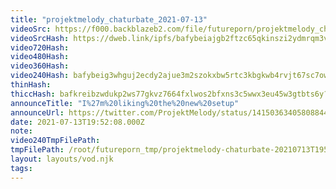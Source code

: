 ```yaml
---
title: "projektmelody_chaturbate_2021-07-13"
videoSrc: https://f000.backblazeb2.com/file/futureporn/projektmelody_chaturbate_2021-07-13.mp4
videoSrcHash: https://dweb.link/ipfs/bafybeiajgb2ftzc65qkinszi2ydmrqm3vzjlbgmrm3cgjiaes7fx7jk2hy?filename=projektmelody_chaturbate_2021-07-13.mp4
video720Hash: 
video480Hash: 
video360Hash: 
video240Hash: bafybeig3whguj2ecdy2ajue3m2szokxbw5rtc3kbgkwb4rvjt67sc7owgi?filename=projektmelody-chaturbate-20210713T195208Z-240p.mp4
thinHash: 
thiccHash: bafkreibzwdukp2ws77gkvz7664fxlwos2bfxns3c5wwx3eu45w3gtbts6y?filename=20210713T195208Z-thicc.jpg
announceTitle: "I%27m%20liking%20the%20new%20setup"
announceUrl: https://twitter.com/ProjektMelody/status/1415036340580884482
date: 2021-07-13T19:52:08.000Z
note: 
video240TmpFilePath: 
tmpFilePath: /root/futureporn_tmp/projektmelody-chaturbate-20210713T195208Z.mp4
layout: layouts/vod.njk
tags:
---
```

